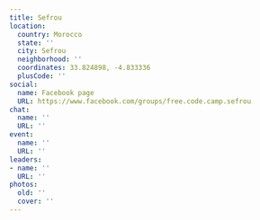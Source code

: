 ```yaml
---
title: Sefrou
location:
  country: Morocco
  state: ''
  city: Sefrou
  neighborhood: ''
  coordinates: 33.824898, -4.833336
  plusCode: ''
social:
  name: Facebook page
  URL: https://www.facebook.com/groups/free.code.camp.sefrou
chat:
  name: ''
  URL: ''
event:
  name: ''
  URL: ''
leaders:
- name: ''
  URL: ''
photos:
  old: ''
  cover: ''
---
```

